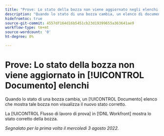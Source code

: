 ```yaml
---
title: "Prove: Lo stato della bozza non viene aggiornato negli elenchi dei documenti"
description: "Quando lo stato di una bozza cambia, un elenco di documenti che indica che la bozza non visualizza il nuovo stato corretto."
hidefromtoc: true
source-git-commit: 4557df164d16b5451cb23d19399655a363641ae9
workflow-type: tm+mt
source-wordcount: '0'
ht-degree: 0%

---
```



# Prove: Lo stato della bozza non viene aggiornato in [!UICONTROL Documento] elenchi

Quando lo stato di una bozza cambia, un [!UICONTROL Documento] elenco che mostra tale bozza non visualizza il nuovo stato corretto.

La [!UICONTROL Flusso di lavoro di prova] in [!DNL Workfront] mostra lo stato corretto della bozza.

_Segnalato per la prima volta il mercoledì 3 agosto 2022._

